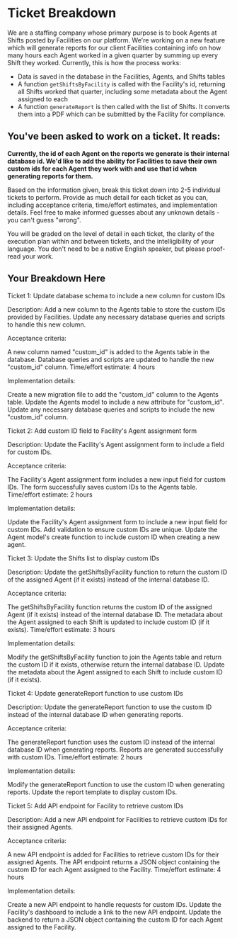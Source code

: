 # Ticket Breakdown

We are a staffing company whose primary purpose is to book Agents at Shifts posted by Facilities on our platform. We're working on a new feature which will generate reports for our client Facilities containing info on how many hours each Agent worked in a given quarter by summing up every Shift they worked. Currently, this is how the process works:

- Data is saved in the database in the Facilities, Agents, and Shifts tables
- A function `getShiftsByFacility` is called with the Facility's id, returning all Shifts worked that quarter, including some metadata about the Agent assigned to each
- A function `generateReport` is then called with the list of Shifts. It converts them into a PDF which can be submitted by the Facility for compliance.

## You've been asked to work on a ticket. It reads:

**Currently, the id of each Agent on the reports we generate is their internal database id. We'd like to add the ability for Facilities to save their own custom ids for each Agent they work with and use that id when generating reports for them.**

Based on the information given, break this ticket down into 2-5 individual tickets to perform. Provide as much detail for each ticket as you can, including acceptance criteria, time/effort estimates, and implementation details. Feel free to make informed guesses about any unknown details - you can't guess "wrong".

You will be graded on the level of detail in each ticket, the clarity of the execution plan within and between tickets, and the intelligibility of your language. You don't need to be a native English speaker, but please proof-read your work.

## Your Breakdown Here

Ticket 1: Update database schema to include a new column for custom IDs

Description: Add a new column to the Agents table to store the custom IDs provided by Facilities. Update any necessary database queries and scripts to handle this new column.

Acceptance criteria:

A new column named "custom_id" is added to the Agents table in the database.
Database queries and scripts are updated to handle the new "custom_id" column.
Time/effort estimate: 4 hours

Implementation details:

Create a new migration file to add the "custom_id" column to the Agents table.
Update the Agents model to include a new attribute for "custom_id".
Update any necessary database queries and scripts to include the new "custom_id" column.

Ticket 2: Add custom ID field to Facility's Agent assignment form

Description: Update the Facility's Agent assignment form to include a field for custom IDs.

Acceptance criteria:

The Facility's Agent assignment form includes a new input field for custom IDs.
The form successfully saves custom IDs to the Agents table.
Time/effort estimate: 2 hours

Implementation details:

Update the Facility's Agent assignment form to include a new input field for custom IDs.
Add validation to ensure custom IDs are unique.
Update the Agent model's create function to include custom ID when creating a new agent.

Ticket 3: Update the Shifts list to display custom IDs

Description: Update the getShiftsByFacility function to return the custom ID of the assigned Agent (if it exists) instead of the internal database ID.

Acceptance criteria:

The getShiftsByFacility function returns the custom ID of the assigned Agent (if it exists) instead of the internal database ID.
The metadata about the Agent assigned to each Shift is updated to include custom ID (if it exists).
Time/effort estimate: 3 hours

Implementation details:

Modify the getShiftsByFacility function to join the Agents table and return the custom ID if it exists, otherwise return the internal database ID.
Update the metadata about the Agent assigned to each Shift to include custom ID (if it exists).

Ticket 4: Update generateReport function to use custom IDs

Description: Update the generateReport function to use the custom ID instead of the internal database ID when generating reports.

Acceptance criteria:

The generateReport function uses the custom ID instead of the internal database ID when generating reports.
Reports are generated successfully with custom IDs.
Time/effort estimate: 2 hours

Implementation details:

Modify the generateReport function to use the custom ID when generating reports.
Update the report template to display custom IDs.

Ticket 5: Add API endpoint for Facility to retrieve custom IDs

Description: Add a new API endpoint for Facilities to retrieve custom IDs for their assigned Agents.

Acceptance criteria:

A new API endpoint is added for Facilities to retrieve custom IDs for their assigned Agents.
The API endpoint returns a JSON object containing the custom ID for each Agent assigned to the Facility.
Time/effort estimate: 4 hours

Implementation details:

Create a new API endpoint to handle requests for custom IDs.
Update the Facility's dashboard to include a link to the new API endpoint.
Update the backend to return a JSON object containing the custom ID for each Agent assigned to the Facility.
